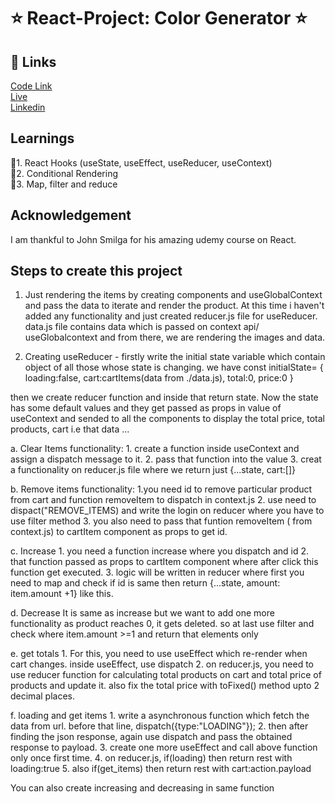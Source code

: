 # ⭐ React-Project: Color Generator ⭐

## 🔗 Links

[Code Link]() <br>
[Live]() <br>
[Linkedin]()


## Learnings

📌1. React Hooks (useState, useEffect, useReducer, useContext) <br>
📌2. Conditional Rendering <br>
📌3. Map, filter and reduce <br>



## Acknowledgement

I am thankful to John Smilga for his amazing udemy course on React.



## Steps to create this project

1. Just rendering the items by creating components and useGlobalContext and pass the data to iterate and render the product. At this time i haven't added any functionality and just created reducer.js file for useReducer. data.js file contains data which is passed on context api/ useGlobalcontext and from there, we are rendering the images and data.

2. Creating useReducer -
 firstly write the initial state variable which contain object of all those whose state is changing.
 we have 
 const initialState= {
    loading:false,
    cart:cartItems(data from ./data.js),
    total:0,
    price:0
 }

 then we create reducer function and inside that return state.
 Now the state has some default values and they get passed as props in value of useContext and sended to all the components to display the total price, total products, cart i.e that data ...

 a. Clear Items functionality:
    1. create a function inside useContext and assign a dispatch message to it.
    2. pass that function into the value
    3. creat a functionality on reducer.js file where we return just {...state, cart:[]}

b. Remove items functionality:
    1.you need id to remove particular product from cart and function removeItem to dispatch in context.js
    2. use need to dispact("REMOVE_ITEMS) and write the login on reducer where you have to use filter method
    3. you also need to pass that funtion removeItem ( from context.js)  to cartItem  component as props to get id.

c. Increase 
    1. you need a function increase where you dispatch and id
    2. that function passed as props to cartItem component where after click this function get executed.
    3. logic will be written in reducer where first you need to map and check if id is same then return {...state, amount: item.amount +1} like this.

d. Decrease
    It is same as increase but we want to add one more functionality as product reaches 0, it gets deleted. so at last use filter and check where item.amount >=1 and return that elements only

e. get totals
    1. For this, you need to use useEffect which re-render when cart changes. inside useEffect, use dispatch
    2. on reducer.js, you need to use reducer function for calculating total products on cart and total price of products and update it. also fix the total price with toFixed() method upto 2 decimal places.

f. loading and get items
    1. write a asynchronous function which fetch the data from url. before that line, dispatch({type:"LOADING"});
    2. then after finding the json response, again use dispatch and pass the obtained response to payload.
    3. create one more useEffect and call above function only once first time.
    4. on reducer.js, if(loading) then return rest with loading:true
    5. also if(get_items) then return rest with cart:action.payload


You can also create increasing and decreasing in same function